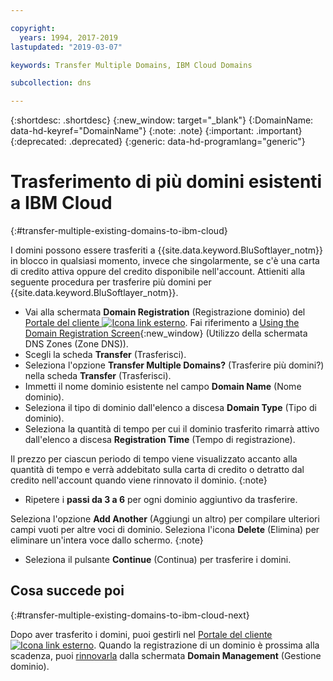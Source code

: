 ```yaml
---

copyright:
  years: 1994, 2017-2019
lastupdated: "2019-03-07"

keywords: Transfer Multiple Domains, IBM Cloud Domains

subcollection: dns

---
```


{:shortdesc: .shortdesc}
{:new_window: target="_blank"}
{:DomainName: data-hd-keyref="DomainName"}
{:note: .note}
{:important: .important}
{:deprecated: .deprecated}
{:generic: data-hd-programlang="generic"}

# Trasferimento di più domini esistenti a IBM Cloud
{:#transfer-multiple-existing-domains-to-ibm-cloud}

I domini possono essere trasferiti a {{site.data.keyword.BluSoftlayer_notm}} in blocco in qualsiasi momento, invece che singolarmente, se c'è una carta di credito attiva oppure del credito disponibile nell'account. Attieniti alla seguente procedura per trasferire più domini per {{site.data.keyword.BluSoftlayer_notm}}.

* Vai alla schermata **Domain Registration** (Registrazione dominio) del [Portale del cliente ![Icona link esterno](../../icons/launch-glyph.svg "Icona link esterno")](https://{DomainName}/). Fai riferimento a [Using the Domain Registration Screen](/docs/infrastructure/dns?topic=dns-how-to-use-the-domain-registration-screen){:new_window} (Utilizzo della schermata DNS Zones (Zone DNS)).
* Scegli la scheda **Transfer** (Trasferisci).
* Seleziona l'opzione **Transfer Multiple Domains?** (Trasferire più domini?) nella scheda **Transfer** (Trasferisci).
* Immetti il nome dominio esistente nel campo **Domain Name** (Nome dominio).
* Seleziona il tipo di dominio dall'elenco a discesa **Domain Type** (Tipo di dominio).
* Seleziona la quantità di tempo per cui il dominio trasferito rimarrà attivo dall'elenco a discesa **Registration Time** (Tempo di registrazione).

Il prezzo per ciascun periodo di tempo viene visualizzato accanto alla quantità di tempo e verrà addebitato sulla carta di credito o detratto dal credito nell'account quando viene rinnovato il dominio.
{:note}

* Ripetere i **passi da 3 a 6** per ogni dominio aggiuntivo da trasferire.

Seleziona l'opzione **Add Another** (Aggiungi un altro) per compilare ulteriori campi vuoti per altre voci di dominio. Seleziona l'icona **Delete** (Elimina) per eliminare un'intera voce dallo schermo.
{:note}

* Seleziona il pulsante **Continue** (Continua) per trasferire i domini.

## Cosa succede poi
{:#transfer-multiple-existing-domains-to-ibm-cloud-next}

Dopo aver trasferito i domini, puoi gestirli nel [Portale del cliente ![Icona link esterno](../../icons/launch-glyph.svg "Icona link esterno")](https://{DomainName}/). Quando la registrazione di un dominio è prossima alla scadenza, puoi [rinnovarla](/docs/infrastructure/dns?topic=dns-renew-multiple-existing-domains) dalla schermata **Domain Management** (Gestione dominio).
